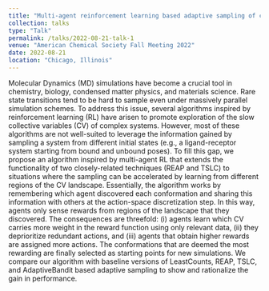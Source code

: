 ```yaml
---
title: "Multi-agent reinforcement learning based adaptive sampling of conformational free energy landscapes of proteins"
collection: talks
type: "Talk"
permalink: /talks/2022-08-21-talk-1
venue: "American Chemical Society Fall Meeting 2022"
date: 2022-08-21
location: "Chicago, Illinois"
---
```


Molecular Dynamics (MD) simulations have become a crucial tool in chemistry, biology, condensed matter physics, and materials science. Rare state transitions tend to be hard to sample even under massively parallel simulation schemes. To address this issue, several algorithms inspired by reinforcement learning (RL) have arisen to promote exploration of the slow collective variables (CV) of complex systems. However, most of these algorithms are not well-suited to leverage the information gained by sampling a system from different initial states (e.g., a ligand-receptor system starting from bound and unbound poses). To fill this gap, we propose an algorithm inspired by multi-agent RL that extends the functionality of two closely-related techniques (REAP and TSLC) to situations where the sampling can be accelerated by learning from different regions of the CV landscape. Essentially, the algorithm works by remembering which agent discovered each conformation and sharing this information with others at the action-space discretization step. In this way, agents only sense rewards from regions of the landscape that they discovered. The consequences are threefold: (i) agents learn which CV carries more weight in the reward function using only relevant data, (ii) they deprioritize redundant actions, and (iii) agents that obtain higher rewards are assigned more actions. The conformations that are deemed the most rewarding are finally selected as starting points for new simulations. We compare our algorithm with baseline versions of LeastCounts, REAP, TSLC, and AdaptiveBandit based adaptive sampling to show and rationalize the gain in performance.
